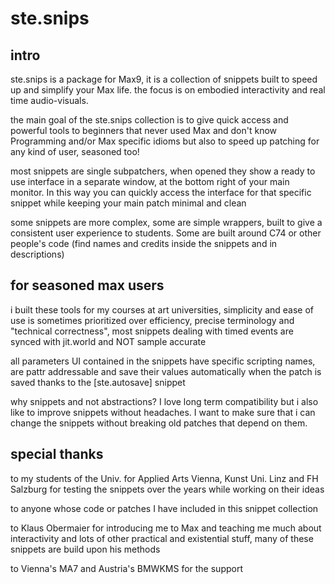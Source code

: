 # ste.snips

## intro

ste.snips is a package for Max9, it is a collection of snippets built to speed up and simplify your Max life. the focus is on embodied interactivity and real time audio-visuals.

the main goal of the ste.snips collection is to give quick access and powerful tools to beginners that never used Max and don't know Programming and/or Max specific idioms but also to speed up patching for any kind of user, seasoned too!

most snippets are single subpatchers, when opened they show a ready to use interface in a separate window, at the bottom right of your main monitor. In this way you can quickly access the interface for that specific snippet while keeping your main patch minimal and clean

some snippets are more complex, some are simple wrappers, built to give a consistent user experience to students. Some are built around C74 or other people's code 
(find names and credits inside the snippets and in descriptions) 

## for seasoned max users

i built these tools for my courses at art universities, simplicity and ease of use is sometimes prioritized over efficiency, precise terminology and "technical correctness", most snippets dealing with timed events are synced with jit.world and NOT sample accurate

all parameters UI contained in the snippets have specific scripting names, are pattr addressable and save their values automatically when the patch is saved thanks to the [ste.autosave] snippet

why snippets and not abstractions?
I love long term compatibility but i also like to improve snippets without headaches. 
I want to make sure that i can change the snippets without breaking old patches that depend on them. 

## special thanks

to my students of the Univ. for Applied Arts Vienna, Kunst Uni. Linz and FH Salzburg for testing the snippets over the years while working on their ideas

to anyone whose code or patches I have included in this snippet collection

to Klaus Obermaier for introducing me to Max and teaching me much about interactivity and lots of other practical and existential stuff, many of these snippets are build upon his methods

to Vienna's MA7 and Austria's BMWKMS for the support
